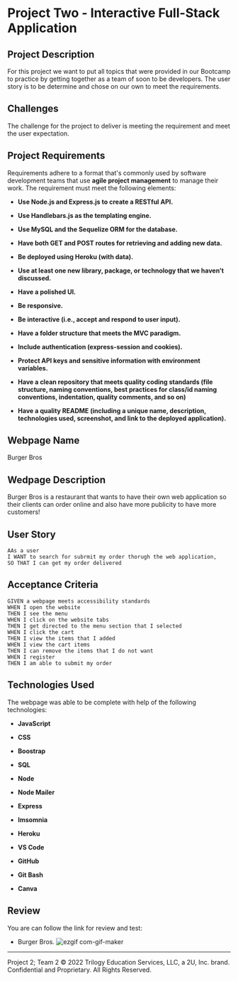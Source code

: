 # Project Two -  Interactive Full-Stack Application

## Project Description

For this project we want to put all topics that were provided in our Bootcamp to practice by getting together as a team of soon to be developers. 
The user story is to be determine and chose on our own to meet the requirements.

## Challenges

The challenge for the project to deliver is meeting the requirement and meet the user expectation.

## Project Requirements

Requirements adhere to a format that's commonly used by software development teams that use **agile project management** to manage their work. 
The requirement must meet the following elements:

* **Use Node.js and Express.js to create a RESTful API.** 

* **Use Handlebars.js as the templating engine.** 

* **Use MySQL and the Sequelize ORM for the database.**

* **Have both GET and POST routes for retrieving and adding new data.**

* **Be deployed using Heroku (with data).**

* **Use at least one new library, package, or technology that we haven’t discussed.**

* **Have a polished UI.**

* **Be responsive.**

* **Be interactive (i.e., accept and respond to user input).**

* **Have a folder structure that meets the MVC paradigm.**

* **Include authentication (express-session and cookies).**

* **Protect API keys and sensitive information with environment variables.**

* **Have a clean repository that meets quality coding standards (file structure, naming conventions, best practices for class/id naming conventions, indentation, quality comments, and so on)**

* **Have a quality README (including a unique name, description, technologies used, screenshot, and link to the deployed application).**

## Webpage Name

Burger Bros

## Wedpage Description

Burger Bros is a restaurant that wants to have their own web application so their clients can order online and also have more publicity to have more customers!

## User Story

```
AAs a user
I WANT to search for subrmit my order thorugh the web application, 
SO THAT I can get my order delivered

```

## Acceptance Criteria

```
GIVEN a webpage meets accessibility standards
WHEN I open the website
THEN I see the menu
WHEN I click on the website tabs
THEN I get directed to the menu section that I selected
WHEN I click the cart
THEN I view the items that I added
WHEN I view the cart items
THEN I can remove the items that I do not want
WHEN I register
THEN I am able to submit my order
```

## Technologies Used

The webpage was able to be complete with help of the following technologies: 

* **JavaScript** 

* **CSS** 

* **Boostrap** 

* **SQL** 

* **Node** 

* **Node Mailer** 

* **Express** 

* **Imsomnia** 

* **Heroku** 

* **VS Code** 

* **GitHub** 

* **Git Bash** 

* **Canva** 


## Review

You are can follow the link for review and test:

* Burger Bros.
![ezgif com-gif-maker](https://.gif)


---
Project 2; Team 2
© 2022 Trilogy Education Services, LLC, a 2U, Inc. brand. Confidential and Proprietary. All Rights Reserved.
